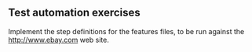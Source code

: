 ## Test automation exercises

Implement the step definitions for the features files, to be run against the http://www.ebay.com web site.